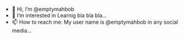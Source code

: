 - 👋 Hi, I’m @emptymahbob
- 👀 I’m interested in Learnig bla bla bla...
- 📫 How to reach me: My user name is @emptymahbob in any social media...

<!---
emptymahbob/emptymahbob is a ✨ special ✨ repository because its `README.md` (this file) appears on your GitHub profile.
You can click the Preview link to take a look at your changes.
--->
